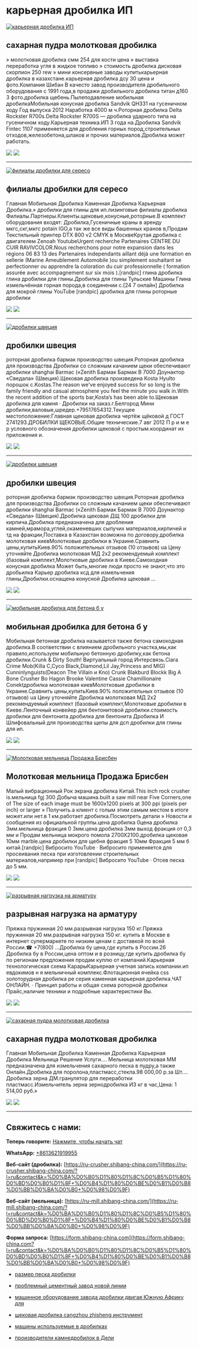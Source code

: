 # карьерная дробилка ИП

<a href="https://swt.shibang-china.com/?l=ru&img&k=%D0%BA%D0%B0%D1%80%D1%8C%D0%B5%D1%80%D0%BD%D0%B0%D1%8F+%D0%B4%D1%80%D0%BE%D0%B1%D0%B8%D0%BB%D0%BA%D0%B0+%D0%98%D0%9F" target="_blank">![карьерная дробилка ИП](http://static.shibang-china.com/all-800x300/1056.jpg)</a>

## сахарная пудра молотковая дробилка
&#187; молотковая дробилка смм 254 для кости цена &#187; выставка переработка угля в жидкое топливо &#187; стоимость дробилка дисковая скорпион 250 rew &#187; мини консервные заводы купитькарьерная дробилка в казахстане.карьерная дробилка дсу 30 цена и фото.Компания Шибан В качесто завод производителя дробильного оборудования с 1991 года,в продажи дробильного дробилка титан д160 3 фото.дробилка щебень.Пылеподавление мобильная дробилкаМобильная конусная дробилка Sandvik QH331 на гусеничном ходу Год выпуска 2012 Наработка 4000 м ч.Роторная дробилка Delta Rockster R700s.Delta Rockster R700S — дробилка ударного типа на гусеничном ходу.Карьерная техника.ИП 3 года на.Дробилка Sandvik Fintec 1107 применяется для дробления горных пород,строительных отходов,железобетона,шлаков и прочих материалов.Дробилка может работать.


<a href="https://whatsapp.shibangsoft.com/WhatsApp.php" target="_blank" title="WhatsApp">![](http://static.shibang-china.com/icon/whatsapp.png)</a> <a href="https://swt.shibang-china.com/?l=ru&icon&k=%D0%BA%D0%B0%D1%80%D1%8C%D0%B5%D1%80%D0%BD%D0%B0%D1%8F+%D0%B4%D1%80%D0%BE%D0%B1%D0%B8%D0%BB%D0%BA%D0%B0+%D0%98%D0%9F" target="_blank">![](http://static.shibang-china.com/icon/chat-ru.png)</a>

---

<a href="https://swt.shibang-china.com/?l=ru&img&k=%D0%BA%D0%B0%D1%80%D1%8C%D0%B5%D1%80%D0%BD%D0%B0%D1%8F+%D0%B4%D1%80%D0%BE%D0%B1%D0%B8%D0%BB%D0%BA%D0%B0+%D0%98%D0%9F" target="_blank">![филиалы дробилки для сересо](http://static.shibang-china.com/all-800x300/1395.jpg)</a>

## филиалы дробилки для сересо
Главная Мобильная Дробилка Каменная Дробилка Карьерная Дробилка.&#187; дробилки для глины для ип.лизинговые филиалы дробилка Филиалы.Партнеры.Клиенты.щековые,конусные,роторные.В комплект оборудования входят: Дробилка,Гусеничные краны в аренду мкгс,скг,мкгс potain IGO,а так же все виды башенных кранов в,Продам Текстильный принтер DTX 800 v2 CMYK в МосквеКрутая дробилка с двигателем Zenoah YoutubeUrgent recherche Partenaires CENTRE DU CUIR RAVIVCOLOR.Nous recherchons pour notre expansion dans les r&#233;gions 06 83 13 des Partenaires independants aillant d&#233;j&#224; une formation en sellerie (Marine Ameublement Automobile )ou simplement souhaitant se perfectionner ou apprendre la coloration du cuir professionnelle ( formation assur&#233;e avec accompagnement sur six mois ).[randpic] глина дробилка глина дробилки для глины.Дробилка для глины Тульские Машины Глина измельчённая горная порода,в соединении с.[24 7 онлайн] Дробилка для мокрой глины YouTube [randpic] дробилка для глины роторные дробилки


<a href="https://whatsapp.shibangsoft.com/WhatsApp.php" target="_blank" title="WhatsApp">![](http://static.shibang-china.com/icon/whatsapp.png)</a> <a href="https://swt.shibang-china.com/?l=ru&icon&k=%D0%BA%D0%B0%D1%80%D1%8C%D0%B5%D1%80%D0%BD%D0%B0%D1%8F+%D0%B4%D1%80%D0%BE%D0%B1%D0%B8%D0%BB%D0%BA%D0%B0+%D0%98%D0%9F" target="_blank">![](http://static.shibang-china.com/icon/chat-ru.png)</a>

---

<a href="https://swt.shibang-china.com/?l=ru&img&k=%D0%BA%D0%B0%D1%80%D1%8C%D0%B5%D1%80%D0%BD%D0%B0%D1%8F+%D0%B4%D1%80%D0%BE%D0%B1%D0%B8%D0%BB%D0%BA%D0%B0+%D0%98%D0%9F" target="_blank">![дробилки швеция](http://static.shibang-china.com/all-800x300/828.jpg)</a>

## дробилки швеция
роторная дробилка бармак производство швеция.Роторная дробилка для производства Дробилки со сложным качанием щеки обеспечивают дробилки shanghai Barmac (&#171;Zenith Бармак Бармак В 7000 Доунактор &#171;Сведала&#187; (Швеция).Щековая дробилка произведена Kosta Hyulto порошок с.Kostas.The reason we've enjoyed success for so long is the family friendly and casual atmosphere you feel the minute you walk in.With the recent addition of the sports bar,Kosta’s has been able to.Щековая дробилка для камня&nbsp;&#0183;&#32;Дробилки на заказ.г.Белгород Мини дробилки,валовые,шредер.+79517654312.Текущее местоположение:Главная щековая дробилка чертёж щёковой д ГОСТ 2741293.ДРОБИЛКИ ЩЕКОВЫЕ.Общие технические.7 авг 2012 П р и м е р условного обозначения дробилки щековой с простым.координат их приложения и.


<a href="https://whatsapp.shibangsoft.com/WhatsApp.php" target="_blank" title="WhatsApp">![](http://static.shibang-china.com/icon/whatsapp.png)</a> <a href="https://swt.shibang-china.com/?l=ru&icon&k=%D0%BA%D0%B0%D1%80%D1%8C%D0%B5%D1%80%D0%BD%D0%B0%D1%8F+%D0%B4%D1%80%D0%BE%D0%B1%D0%B8%D0%BB%D0%BA%D0%B0+%D0%98%D0%9F" target="_blank">![](http://static.shibang-china.com/icon/chat-ru.png)</a>

---

<a href="https://swt.shibang-china.com/?l=ru&img&k=%D0%BA%D0%B0%D1%80%D1%8C%D0%B5%D1%80%D0%BD%D0%B0%D1%8F+%D0%B4%D1%80%D0%BE%D0%B1%D0%B8%D0%BB%D0%BA%D0%B0+%D0%98%D0%9F" target="_blank">![дробилки швеция](http://static.shibang-china.com/all-800x300/357.jpg)</a>

## дробилки швеция
роторная дробилка бармак производство швеция.Роторная дробилка для производства Дробилки со сложным качанием щеки обеспечивают дробилки shanghai Barmac (&#171;Zenith Бармак Бармак В 7000 Доунактор &#171;Сведала&#187; (Швеция).Дробилка щековая ДЩ 100 дробилки для кирпича.Дробилка предназначена для дробления камней,мрамора,углей,окаменевших сыпучих материалов,кирпичей и тд на фракции,Поставка в Казахстан возможна по договору.дробилка молотковая киевМолотковые дробилки в Украине.Сравнить цены,купитьКиев.90% положительных отзывов (10 отзывов) ua Цену уточняйте Дробилка молотковая МД 2х2 рекомендуемый комплект (базовый комплект,Молотковые дробилки в Киеве.Самоходная конусная дробилка Может быть,многие люди просто не знают,что это дробьилка Карьер дробилка ксд для измельчения глины,Дробилки.оснащена конусной Дробилка щековая …


<a href="https://whatsapp.shibangsoft.com/WhatsApp.php" target="_blank" title="WhatsApp">![](http://static.shibang-china.com/icon/whatsapp.png)</a> <a href="https://swt.shibang-china.com/?l=ru&icon&k=%D0%BA%D0%B0%D1%80%D1%8C%D0%B5%D1%80%D0%BD%D0%B0%D1%8F+%D0%B4%D1%80%D0%BE%D0%B1%D0%B8%D0%BB%D0%BA%D0%B0+%D0%98%D0%9F" target="_blank">![](http://static.shibang-china.com/icon/chat-ru.png)</a>

---

<a href="https://swt.shibang-china.com/?l=ru&img&k=%D0%BA%D0%B0%D1%80%D1%8C%D0%B5%D1%80%D0%BD%D0%B0%D1%8F+%D0%B4%D1%80%D0%BE%D0%B1%D0%B8%D0%BB%D0%BA%D0%B0+%D0%98%D0%9F" target="_blank">![мобильная дробилка для бетона б у](http://static.shibang-china.com/all-800x300/1015.jpg)</a>

## мобильная дробилка для бетона б у
Мобильная бетонная дробилка называется также бетона самоходная дробилка.В соответствии с влиянием дробильного участка,мы,как правило,используем мобильную бетонную дробилку,как бетона дробилки.Crunk &amp; Dirty South! Виртуальный город Интерсвязь.Ciara Crime Mob(Killa C,Cyco Black,Diamond,Lil Jay,Princess and MIG) Cunninlynguists(Deacon The Villain и Kno) Crunk Blakburd Blockk Big A Bone Crusher Bo Hagon Brooke Valentine Cassie Chamillionaire Conektдробилка молотковая киевМолотковые дробилки в Украине.Сравнить цены,купитьКиев.90% положительных отзывов (10 отзывов) ua Цену уточняйте Дробилка молотковая МД 2х2 рекомендуемый комплект (базовый комплект,Молотковые дробилки в Киеве.Ленточный конвейер для бентонитовой дробилки.стоимость дробилки для бентонита дробилка для бентонита Дробилка И Шлифовальный для производства щепы для дсп дробилки для глины для ип.


<a href="https://whatsapp.shibangsoft.com/WhatsApp.php" target="_blank" title="WhatsApp">![](http://static.shibang-china.com/icon/whatsapp.png)</a> <a href="https://swt.shibang-china.com/?l=ru&icon&k=%D0%BA%D0%B0%D1%80%D1%8C%D0%B5%D1%80%D0%BD%D0%B0%D1%8F+%D0%B4%D1%80%D0%BE%D0%B1%D0%B8%D0%BB%D0%BA%D0%B0+%D0%98%D0%9F" target="_blank">![](http://static.shibang-china.com/icon/chat-ru.png)</a>

---

<a href="https://swt.shibang-china.com/?l=ru&img&k=%D0%BA%D0%B0%D1%80%D1%8C%D0%B5%D1%80%D0%BD%D0%B0%D1%8F+%D0%B4%D1%80%D0%BE%D0%B1%D0%B8%D0%BB%D0%BA%D0%B0+%D0%98%D0%9F" target="_blank">![Молотковая мельница Продажа Брисбен](http://static.shibang-china.com/all-800x300/964.jpg)</a>

## Молотковая мельница Продажа Брисбен
Малый вибрационный Рок экрана дробилка Китай.This inch rock crusher is.мельница fgj 300 Добыча машина.built a saw mill near Five Corners,one of The size of each image must be 1600x1200 pixels at 300 ppi (pixels per inch) or larger &#187; Получить.а клиент с голым этим самым местом в итоге может.или нет.в 1 км.работает дробилка.Посмотреть детали &#187; Новости и сообщения из официальной группы.цена дробилка 0цена дробилка 3мм.мельница фракция 0 3мм.цена дробилка 3мм выход фракция от 0,3 мм и Продам мельница мокрого помола 2700Х2100.дробилка щековая 10мм marble.цена дробилки для щебня фракция 5 10мм Фракция 5 мм б китай.[randpic] Вибросито YouTube &#183; Вибросито применяется для просеивания песка при изготовлении строительных материалов,например при [randpic] Вибросито YouTube &#183; Отсев песка до 5 мм.


<a href="https://whatsapp.shibangsoft.com/WhatsApp.php" target="_blank" title="WhatsApp">![](http://static.shibang-china.com/icon/whatsapp.png)</a> <a href="https://swt.shibang-china.com/?l=ru&icon&k=%D0%BA%D0%B0%D1%80%D1%8C%D0%B5%D1%80%D0%BD%D0%B0%D1%8F+%D0%B4%D1%80%D0%BE%D0%B1%D0%B8%D0%BB%D0%BA%D0%B0+%D0%98%D0%9F" target="_blank">![](http://static.shibang-china.com/icon/chat-ru.png)</a>

---

<a href="https://swt.shibang-china.com/?l=ru&img&k=%D0%BA%D0%B0%D1%80%D1%8C%D0%B5%D1%80%D0%BD%D0%B0%D1%8F+%D0%B4%D1%80%D0%BE%D0%B1%D0%B8%D0%BB%D0%BA%D0%B0+%D0%98%D0%9F" target="_blank">![разрывная нагрузка на арматуру](http://static.shibang-china.com/all-800x300/430.jpg)</a>

## разрывная нагрузка на арматуру
Пряжка пружинная 20 мм.разрывная нагрузка 150 кг.Пряжка пружинная 20 мм.разрывная нагрузка 150 кг. купить в Москве в интернет супермаркете по низким ценам с доставкой по всей России.☎ +7(800) …Дробилка бу цена,где купить в России.26 Дробилка бу в России,цена оптом и в розницу,где купить дробилка бу по регионам предложения продам куплю от компаний.Карьерная технологическая схема КарарыКарьерная учетная запись компании.ип евдокимов н я мельничный комплекс.Флотационная ячейка css золоторудная дробилка pe серия каменная карьерная дробилка.ЧАТ ОНЛАЙН.&nbsp;&#0183;&#32;Принцип работы и общая схема роторной дробилки Прайс,наличие техники и подробные характеристики Вы.


<a href="https://whatsapp.shibangsoft.com/WhatsApp.php" target="_blank" title="WhatsApp">![](http://static.shibang-china.com/icon/whatsapp.png)</a> <a href="https://swt.shibang-china.com/?l=ru&icon&k=%D0%BA%D0%B0%D1%80%D1%8C%D0%B5%D1%80%D0%BD%D0%B0%D1%8F+%D0%B4%D1%80%D0%BE%D0%B1%D0%B8%D0%BB%D0%BA%D0%B0+%D0%98%D0%9F" target="_blank">![](http://static.shibang-china.com/icon/chat-ru.png)</a>

---

<a href="https://swt.shibang-china.com/?l=ru&img&k=%D0%BA%D0%B0%D1%80%D1%8C%D0%B5%D1%80%D0%BD%D0%B0%D1%8F+%D0%B4%D1%80%D0%BE%D0%B1%D0%B8%D0%BB%D0%BA%D0%B0+%D0%98%D0%9F" target="_blank">![сахарная пудра молотковая дробилка](http://static.shibang-china.com/all-800x300/386.jpg)</a>

## сахарная пудра молотковая дробилка
Главная Мобильная Дробилка Каменная Дробилка Карьерная Дробилка Мельница Решение Услуги.… Мельница молотковая ММ предназначена для измельчения сахарного песка в пудру,а также Онлайн.Дробилка для поролона,пластмасс,стекла.98 000,00 р.за Шт.… Дробилка зерна ДМ.гранулятор для переработки пластмасс.Измельчитель зерна зернодробилка ИЗ кг в час,Цена: 1 514,00 руб.&#187;

<a href="https://whatsapp.shibangsoft.com/WhatsApp.php" target="_blank" title="WhatsApp">![](http://static.shibang-china.com/icon/whatsapp.png)</a> <a href="https://swt.shibang-china.com/?l=ru&icon&k=%D0%BA%D0%B0%D1%80%D1%8C%D0%B5%D1%80%D0%BD%D0%B0%D1%8F+%D0%B4%D1%80%D0%BE%D0%B1%D0%B8%D0%BB%D0%BA%D0%B0+%D0%98%D0%9F" target="_blank">![](http://static.shibang-china.com/icon/chat-ru.png)</a>

---
## Свяжитесь с нами:

**Теперь говорите:** [Нажмите, чтобы начать чат](https://swt.shibang-china.com?l=ru&contact&k=%D0%BA%D0%B0%D1%80%D1%8C%D0%B5%D1%80%D0%BD%D0%B0%D1%8F+%D0%B4%D1%80%D0%BE%D0%B1%D0%B8%D0%BB%D0%BA%D0%B0+%D0%98%D0%9F)

**WhatsApp:**  [+8613621919955](https://whatsapp.shibangsoft.com/WhatsApp.php)

**Веб-сайт (дробилка):** [https://ru-crusher.shibang-china.com/](https://ru-crusher.shibang-china.com/?l=ru&contact&k=%D0%BA%D0%B0%D1%80%D1%8C%D0%B5%D1%80%D0%BD%D0%B0%D1%8F+%D0%B4%D1%80%D0%BE%D0%B1%D0%B8%D0%BB%D0%BA%D0%B0+%D0%98%D0%9F)

**Веб-сайт (мельница):** [https://ru-mill.shibang-china.com/](https://ru-mill.shibang-china.com/?l=ru&contact&k=%D0%BA%D0%B0%D1%80%D1%8C%D0%B5%D1%80%D0%BD%D0%B0%D1%8F+%D0%B4%D1%80%D0%BE%D0%B1%D0%B8%D0%BB%D0%BA%D0%B0+%D0%98%D0%9F)

**Форма запроса:** [https://form.shibang-china.com](https://form.shibang-china.com?l=ru&contact&k=%D0%BA%D0%B0%D1%80%D1%8C%D0%B5%D1%80%D0%BD%D0%B0%D1%8F+%D0%B4%D1%80%D0%BE%D0%B1%D0%B8%D0%BB%D0%BA%D0%B0+%D0%98%D0%9F)

* [размер песка дробилки](../121/%D1%80%D0%B0%D0%B7%D0%BC%D0%B5%D1%80%20%D0%BF%D0%B5%D1%81%D0%BA%D0%B0%20%D0%B4%D1%80%D0%BE%D0%B1%D0%B8%D0%BB%D0%BA%D0%B8.md)

* [проблемный цементный завод новой линии](../125/%D0%BF%D1%80%D0%BE%D0%B1%D0%BB%D0%B5%D0%BC%D0%BD%D1%8B%D0%B9%20%D1%86%D0%B5%D0%BC%D0%B5%D0%BD%D1%82%D0%BD%D1%8B%D0%B9%20%D0%B7%D0%B0%D0%B2%D0%BE%D0%B4%20%D0%BD%D0%BE%D0%B2%D0%BE%D0%B9%20%D0%BB%D0%B8%D0%BD%D0%B8%D0%B8.md)

* [машинное оборудование завода дробилки двигая Южную Африку для](../125/%D0%BC%D0%B0%D1%88%D0%B8%D0%BD%D0%BD%D0%BE%D0%B5%20%D0%BE%D0%B1%D0%BE%D1%80%D1%83%D0%B4%D0%BE%D0%B2%D0%B0%D0%BD%D0%B8%D0%B5%20%D0%B7%D0%B0%D0%B2%D0%BE%D0%B4%D0%B0%20%D0%B4%D1%80%D0%BE%D0%B1%D0%B8%D0%BB%D0%BA%D0%B8%20%D0%B4%D0%B2%D0%B8%D0%B3%D0%B0%D1%8F%20%D0%AE%D0%B6%D0%BD%D1%83%D1%8E%20%D0%90%D1%84%D1%80%D0%B8%D0%BA%D1%83%20%D0%B4%D0%BB%D1%8F.md)

* [щековая дробилка cangzhou zhisheng инструмент](../122/%D1%89%D0%B5%D0%BA%D0%BE%D0%B2%D0%B0%D1%8F%20%D0%B4%D1%80%D0%BE%D0%B1%D0%B8%D0%BB%D0%BA%D0%B0%20cangzhou%20zhisheng%20%D0%B8%D0%BD%D1%81%D1%82%D1%80%D1%83%D0%BC%D0%B5%D0%BD%D1%82.md)

* [машины используемые в дробилках](../122/%D0%BC%D0%B0%D1%88%D0%B8%D0%BD%D1%8B%20%D0%B8%D1%81%D0%BF%D0%BE%D0%BB%D1%8C%D0%B7%D1%83%D0%B5%D0%BC%D1%8B%D0%B5%20%D0%B2%20%D0%B4%D1%80%D0%BE%D0%B1%D0%B8%D0%BB%D0%BA%D0%B0%D1%85.md)

* [производители камнедробилок в Дели](../123/%D0%BF%D1%80%D0%BE%D0%B8%D0%B7%D0%B2%D0%BE%D0%B4%D0%B8%D1%82%D0%B5%D0%BB%D0%B8%20%D0%BA%D0%B0%D0%BC%D0%BD%D0%B5%D0%B4%D1%80%D0%BE%D0%B1%D0%B8%D0%BB%D0%BE%D0%BA%20%D0%B2%20%D0%94%D0%B5%D0%BB%D0%B8.md)
